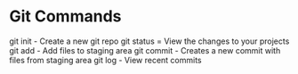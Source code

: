 # Git Commands

git init - Create a new git repo
git status = View the changes to your projects
git add - Add files to staging area
git commit - Creates a new commit with files from staging area
git log - View recent commits
